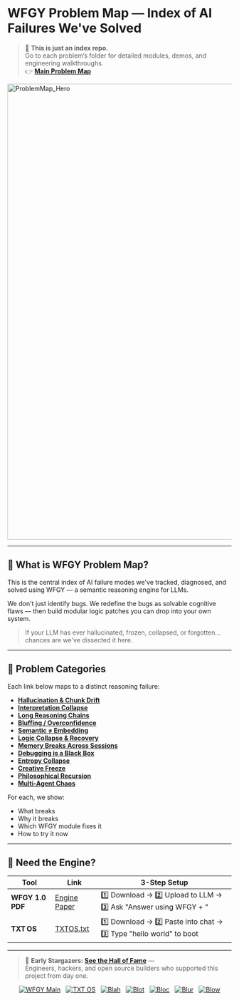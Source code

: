 # WFGY Problem Map — Index of AI Failures We've Solved

> 📌 **This is just an index repo.**  
> Go to each problem’s folder for detailed modules, demos, and engineering walkthroughs.  
> 👉 **[Main Problem Map](https://github.com/onestardao/WFGY/tree/main/ProblemMap)**  

<img width="1536" height="1024" alt="ProblemMap_Hero" src="https://github.com/user-attachments/assets/b2a5add8-6647-4424-8eff-9e449bf7382b" />


---

## 🧠 What is WFGY Problem Map?

This is the central index of AI failure modes we've tracked, diagnosed, and solved using WFGY — a semantic reasoning engine for LLMs.

We don't just identify bugs.
We redefine the bugs as solvable cognitive flaws — then build modular logic patches you can drop into your own system.

> If your LLM has ever hallucinated, frozen, collapsed, or forgotten... chances are we've dissected it here.

---

## 🧭 Problem Categories

Each link below maps to a distinct reasoning failure:

- **[Hallucination & Chunk Drift](https://github.com/onestardao/WFGY/blob/main/ProblemMap/hallucination.md)**
- **[Interpretation Collapse](https://github.com/onestardao/WFGY/blob/main/ProblemMap/retrieval-collapse.md)**
- **[Long Reasoning Chains](https://github.com/onestardao/WFGY/blob/main/ProblemMap/context-drift.md)**
- **[Bluffing / Overconfidence](https://github.com/onestardao/WFGY/blob/main/ProblemMap/bluffing.md)**
- **[Semantic ≠ Embedding](https://github.com/onestardao/WFGY/blob/main/ProblemMap/embedding-vs-semantic.md)**
- **[Logic Collapse & Recovery](https://github.com/onestardao/WFGY/blob/main/ProblemMap/symbolic-collapse.md)**
- **[Memory Breaks Across Sessions](https://github.com/onestardao/WFGY/blob/main/ProblemMap/memory-coherence.md)**
- **[Debugging is a Black Box](https://github.com/onestardao/WFGY/blob/main/ProblemMap/retrieval-traceability.md)**
- **[Entropy Collapse](https://github.com/onestardao/WFGY/blob/main/ProblemMap/entropy-collapse.md)**
- **[Creative Freeze](https://github.com/onestardao/WFGY/blob/main/ProblemMap/creative-freeze.md)**
- **[Philosophical Recursion](https://github.com/onestardao/WFGY/blob/main/ProblemMap/philosophical-recursion.md)**
- **[Multi-Agent Chaos](https://github.com/onestardao/WFGY/blob/main/ProblemMap/multi-agent-chaos.md)**

For each, we show:
- What breaks
- Why it breaks
- Which WFGY module fixes it
- How to try it now

---

## 🧰 Need the Engine?

| Tool | Link | 3-Step Setup |
|------|------|--------------|
| **WFGY 1.0 PDF** | [Engine Paper](https://zenodo.org/records/15630969) | 1️⃣ Download → 2️⃣ Upload to LLM → 3️⃣ Ask "Answer using WFGY + <your question>" |
| **TXT OS** | [TXTOS.txt](https://zenodo.org/records/15788557) | 1️⃣ Download → 2️⃣ Paste into chat → 3️⃣ Type "hello world" to boot |

---

> 👑 **Early Stargazers: [See the Hall of Fame](https://github.com/onestardao/WFGY/tree/main/stargazers)** —  
> Engineers, hackers, and open source builders who supported this project from day one.

<div align="center">

[![WFGY Main](https://img.shields.io/badge/WFGY-Main-red?style=flat-square)](https://github.com/onestardao/WFGY)
&nbsp;
[![TXT OS](https://img.shields.io/badge/TXT%20OS-Reasoning%20OS-orange?style=flat-square)](https://github.com/onestardao/WFGY/tree/main/OS)
&nbsp;
[![Blah](https://img.shields.io/badge/Blah-Semantic%20Embed-yellow?style=flat-square)](https://github.com/onestardao/WFGY/tree/main/OS/BlahBlahBlah)
&nbsp;
[![Blot](https://img.shields.io/badge/Blot-Persona%20Core-green?style=flat-square)](https://github.com/onestardao/WFGY/tree/main/OS/BlotBlotBlot)
&nbsp;
[![Bloc](https://img.shields.io/badge/Bloc-Reasoning%20Compiler-blue?style=flat-square)](https://github.com/onestardao/WFGY/tree/main/OS/BlocBlocBloc)
&nbsp;
[![Blur](https://img.shields.io/badge/Blur-Text2Image%20Engine-navy?style=flat-square)](https://github.com/onestardao/WFGY/tree/main/OS/BlurBlurBlur)
&nbsp;
[![Blow](https://img.shields.io/badge/Blow-Game%20Logic-purple?style=flat-square)](https://github.com/onestardao/WFGY/tree/main/OS/BlowBlowBlow)

</div>
